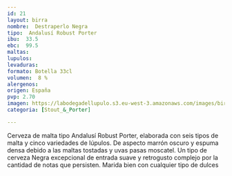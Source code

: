 ```yaml
---
id: 21
layout: birra
nombre:  Destraperlo Negra
tipo:  Andalusí Robust Porter
ibu:  33.5
ebc:  99.5
maltas: 
lupulos: 
levaduras: 
formato: Botella 33cl
volumen:  8 %
alergenos: 
origen: España
pvp: 2.70
imagen: https://labodegadellupulo.s3.eu-west-3.amazonaws.com/images/birras/negra.jpg
categoria: [Stout_&_Porter]

---
```

Cerveza de malta tipo Andalusí Robust Porter, elaborada con seis tipos de malta y cinco variedades de lúpulos. De aspecto marrón oscuro y espuma densa debido a las maltas tostadas y uvas pasas moscatel. Un tipo de cerveza Negra excepcional de entrada suave y retrogusto complejo por la cantidad de notas que persisten. Marida bien con cualquier tipo de dulces








